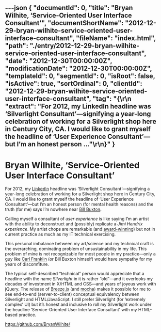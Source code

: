 ---json
{
  "documentId": 0,
  "title": "Bryan Wilhite, ‘Service-Oriented User Interface Consultant’",
  "documentShortName": "2012-12-29-bryan-wilhite-service-oriented-user-interface-consultant",
  "fileName": "index.html",
  "path": "./entry/2012-12-29-bryan-wilhite-service-oriented-user-interface-consultant",
  "date": "2012-12-30T00:00:00Z",
  "modificationDate": "2012-12-30T00:00:00Z",
  "templateId": 0,
  "segmentId": 0,
  "isRoot": false,
  "isActive": true,
  "sortOrdinal": 0,
  "clientId": "2012-12-29-bryan-wilhite-service-oriented-user-interface-consultant",
  "tag": "{\r\n  \"extract\": \"For 2012, my LinkedIn headline was ‘Silverlight Consultant’—signifying a year-long celebration of working for a Silverlight shop here in Century City, CA. I would like to grant myself the headline of ‘User Experience Consultant’—but I’m an honest person ...\"\r\n}"
}
---

# Bryan Wilhite, ‘Service-Oriented User Interface Consultant’

For 2012, my [LinkedIn](http://www.linkedin.com/in/wilhite/) headline was ‘Silverlight Consultant’—signifying a year-long celebration of working for a Silverlight shop here in Century City, CA. I would like to grant myself the headline of ‘User Experience Consultant’—but I’m an honest person (for mental health reasons) and the truth (for me) says I’m nowhere near [Bill Buxton](http://www.billbuxton.com/).

Calling myself a consultant of *user experience* is like saying I’m an artist with the ability to deconstruct and (possibly) replicate a *Jimi Hendrix experience*. My artist chops are remarkable (and [award-winning](http://kintespace.com/rasxlog/?p=117)) but not in current practice as much as my IT technical exercising.

This personal imbalance between my art/science and my technical craft is the overarching, dominating problem of unsustainability in my life. This problem of mine is not recognizable for most people in my practice—only a guy like [Carl Franklin](http://www.franklins.net/carl.aspx) (or Bill Buxton himself) would have sympathy for my years of discomfiture.

The typical self-described “technical” person would appreciate that a headline with the name *Silverlight* in it is rather “old”—and it overlooks my decades of investment in X/HTML and CSS—and years of joyous work with jQuery. The release of [Breeze.js](http://www.breezejs.com/) (and [mocha](http://visionmedia.github.com/mocha/)) makes it possible for me to see end-to-end (server-to-client) conceptual equivalency between Silverlight and HTML/JavaScript. I still prefer Silverlight (for ‘extremely complex’ UI) but it’s honest and inclusive to roll my Silverlight work under the headline ‘Service-Oriented User Interface Consultant’ with my HTML-based practice.

<https://github.com/BryanWilhite/>
